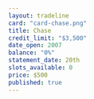 ```yaml
---
layout: tradeline
card: "card-chase.png"
title: Chase
credit_limit: "$3,500"
date_open: 2007
balance: "0%"
statement_date: 20th
slots_available: 0
price: $500
published: true
---
```


